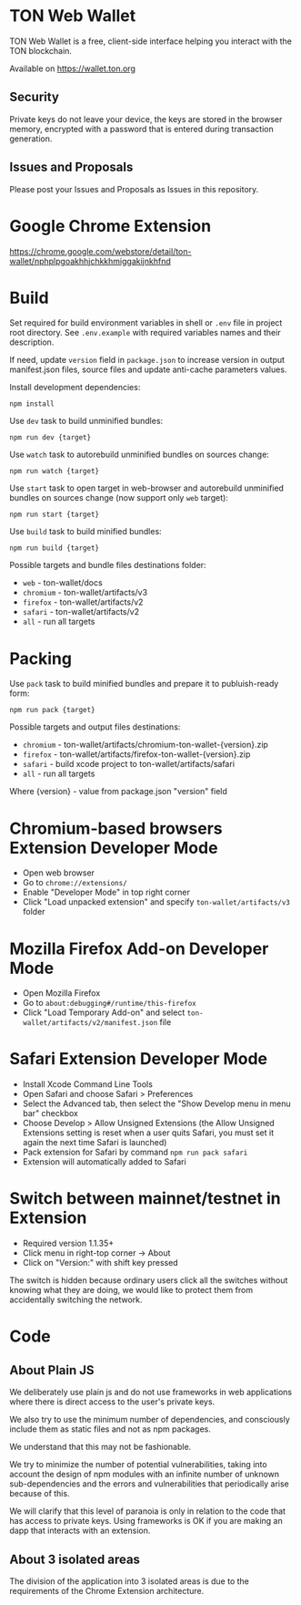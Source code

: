 # TON Web Wallet

TON Web Wallet is a free, client-side interface helping you interact with the TON blockchain.

Available on https://wallet.ton.org

## Security

Private keys do not leave your device, the keys are stored in the browser memory, encrypted with a password that is entered during transaction generation.

## Issues and Proposals

Please post your Issues and Proposals as Issues in this repository.

# Google Chrome Extension

https://chrome.google.com/webstore/detail/ton-wallet/nphplpgoakhhjchkkhmiggakijnkhfnd

# Build

Set required for build environment variables in shell or `.env` file in project root directory. See `.env.example` with required variables names and their description.

If need, update `version` field in `package.json` to increase version in output manifest.json files, source files and update anti-cache parameters values.

Install development dependencies:

```
npm install
```

Use `dev` task to build unminified bundles:

```
npm run dev {target}
```

Use `watch` task to autorebuild unminified bundles on sources change:

```
npm run watch {target}
```

Use `start` task to open target in web-browser and autorebuild unminified bundles on sources change (now support only `web` target):

```
npm run start {target}
```

Use `build` task to build minified bundles:

```
npm run build {target}
```

Possible targets and bundle files destinations folder:
- `web` - ton-wallet/docs
- `chromium` - ton-wallet/artifacts/v3
- `firefox` - ton-wallet/artifacts/v2
- `safari` - ton-wallet/artifacts/v2
- `all` - run all targets

# Packing

Use `pack` task to build minified bundles and prepare it to publuish-ready form:

```
npm run pack {target}
```

Possible targets and output files destinations:
- `chromium` - ton-wallet/artifacts/chromium-ton-wallet-{version}.zip
- `firefox` - ton-wallet/artifacts/firefox-ton-wallet-{version}.zip
- `safari` - build xcode project to ton-wallet/artifacts/safari
- `all` - run all targets

Where {version} - value from package.json "version" field

# Chromium-based browsers Extension Developer Mode

- Open web browser
- Go to `chrome://extensions/`
- Enable "Developer Mode" in top right corner
- Click "Load unpacked extension" and specify `ton-wallet/artifacts/v3` folder

# Mozilla Firefox Add-on Developer Mode

- Open Mozilla Firefox
- Go to `about:debugging#/runtime/this-firefox`
- Click "Load Temporary Add-on" and select `ton-wallet/artifacts/v2/manifest.json` file

# Safari Extension Developer Mode

- Install Xcode Command Line Tools
- Open Safari and choose Safari > Preferences
- Select the Advanced tab, then select the "Show Develop menu in menu bar" checkbox
- Choose Develop > Allow Unsigned Extensions (the Allow Unsigned Extensions setting is reset when a user quits Safari, you must set it again the next time Safari is launched)
- Pack extension for Safari by command `npm run pack safari`
- Extension will automatically added to Safari

# Switch between mainnet/testnet in Extension

- Required version 1.1.35+
- Click menu in right-top corner -> About
- Click on "Version:" with shift key pressed

The switch is hidden because ordinary users click all the switches without knowing what they are doing, we would like to protect them from accidentally switching the network.

# Code

## About Plain JS

We deliberately use plain js and do not use frameworks in web applications where there is direct access to the user's private keys.

We also try to use the minimum number of dependencies, and consciously include them as static files and not as npm packages.

We understand that this may not be fashionable.

We try to minimize the number of potential vulnerabilities, taking into account the design of npm modules with an infinite number of unknown sub-dependencies and the errors and vulnerabilities that periodically arise because of this.

We will clarify that this level of paranoia is only in relation to the code that has access to private keys. Using frameworks is OK if you are making an dapp that interacts with an extension.

## About 3 isolated areas

The division of the application into 3 isolated areas is due to the requirements of the Chrome Extension architecture.
